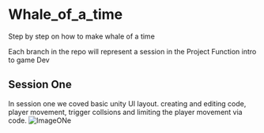 # Whale_of_a_time
 Step by step on how to make whale of a time

Each branch in the repo will represent a session in the Project Function intro to game Dev 

<h2>Session One</h2> 
<p>
 In session one we coved basic unity UI layout. creating and editing code, player movement, trigger collsions and limiting the player movement via code. 
 <img src="Images_for_readme/Session_One_Image.jpg" alt="ImageONe">
</p> 
